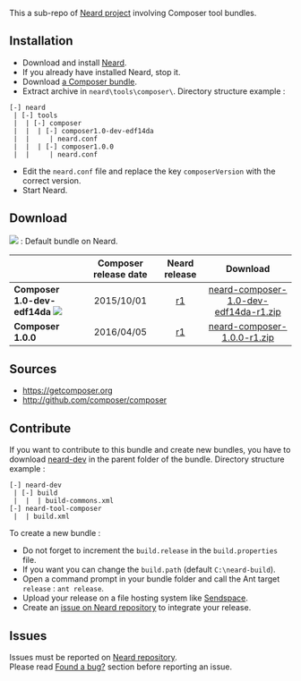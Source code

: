 This a sub-repo of [Neard project](https://github.com/crazy-max/neard) involving Composer tool bundles.

## Installation

* Download and install [Neard](https://github.com/crazy-max/neard).
* If you already have installed Neard, stop it.
* Download [a Composer bundle](#download).
* Extract archive in `neard\tools\composer\`. Directory structure example :

```
[-] neard
 | [-] tools
 |  | [-] composer 
 |  |  | [-] composer1.0-dev-edf14da
 |  |     | neard.conf
 |  |  | [-] composer1.0.0
 |  |     | neard.conf
```

* Edit the `neard.conf` file and replace the key `composerVersion` with the correct version.
* Start Neard.

## Download

![](https://raw.github.com/crazy-max/neard-tool-composer/master/img/star-20160403.png) : Default bundle on Neard.

|                              | Composer release date | Neard release | Download |
| -----------------------------|:---------------------:|:-------------:|:--------:|
| **Composer 1.0-dev-edf14da** ![](https://raw.github.com/crazy-max/neard-tool-composer/master/img/star-20160403.png) | 2015/10/01 | [r1](https://github.com/crazy-max/neard-tool-composer/releases/tag/r1) | [neard-composer-1.0-dev-edf14da-r1.zip](https://github.com/crazy-max/neard-tool-composer/releases/download/r1/neard-composer-1.0-dev-edf14da-r1.zip) |
| **Composer 1.0.0** | 2016/04/05 | [r1](https://github.com/crazy-max/neard-tool-composer/releases/tag/r1) | [neard-composer-1.0.0-r1.zip](https://github.com/crazy-max/neard-tool-composer/releases/download/r1/neard-composer-1.0.0-r1.zip) |

## Sources

* https://getcomposer.org
* http://github.com/composer/composer

## Contribute

If you want to contribute to this bundle and create new bundles, you have to download [neard-dev](https://github.com/crazy-max/neard-dev) in the parent folder of the bundle.
Directory structure example :

```
[-] neard-dev
 | [-] build
 |  |  | build-commons.xml 
[-] neard-tool-composer
 |  | build.xml
```

To create a new bundle :
* Do not forget to increment the `build.release` in the `build.properties` file.
* If you want you can change the `build.path` (default `C:\neard-build`).
* Open a command prompt in your bundle folder and call the Ant target `release` : `ant release`.
* Upload your release on a file hosting system like [Sendspace](https://www.sendspace.com/).
* Create an [issue on Neard repository](https://github.com/crazy-max/neard/issues) to integrate your release.

## Issues

Issues must be reported on [Neard repository](https://github.com/crazy-max/neard/issues).<br />
Please read [Found a bug?](https://github.com/crazy-max/neard#found-a-bug) section before reporting an issue.

